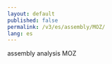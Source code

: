 ```yaml
---
layout: default
published: false
permalink: /v3/es/assembly/MOZ/
lang: es
---
```


assembly analysis MOZ
